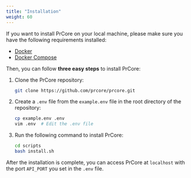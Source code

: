 ```yaml
---
title: "Installation"
weight: 60
---
```


If you want to install PrCore on your local machine, please make sure you have the following requirements installed:

- [Docker](https://docs.docker.com/get-docker/)
- [Docker Compose](https://docs.docker.com/compose/install/)

Then, you can follow **three easy steps** to install PrCore:

1. Clone the PrCore repository:
    ```bash
    git clone https://github.com/prcore/prcore.git
    ```
2. Create a `.env` file from the `example.env` file in the root directory of the repository:
    ```bash
    cp example.env .env
    vim .env  # Edit the .env file
    ```
3. Run the following command to install PrCore:
    ```bash
    cd scripts
    bash install.sh
    ```

After the installation is complete, you can access PrCore at `localhost` with the port `API_PORT` you set in the `.env` file.
